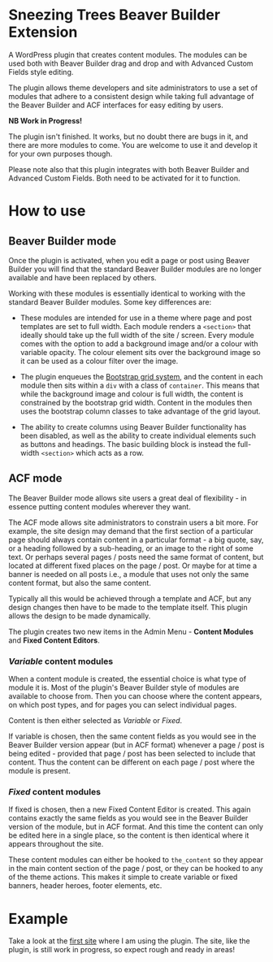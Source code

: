 # Sneezing Trees Beaver Builder Extension

A WordPress plugin that creates content modules. The modules can be used both with Beaver Builder drag and drop and with Advanced Custom Fields style editing.

The plugin allows theme developers and site administrators to use a set of modules that adhere to a consistent design while taking full advantage of the Beaver Builder and ACF interfaces for easy editing by users.

**NB Work in Progress!**

The plugin isn't finished. It works, but no doubt there are bugs in it, and there are more modules to come. You are welcome to use it and develop it for your own purposes though.

Please note also that this plugin integrates with both Beaver Builder and Advanced Custom Fields. Both need to be activated for it to function.

# How to use

## Beaver Builder mode

Once the plugin is activated, when you edit a page or post using Beaver Builder you will find that the standard Beaver Builder modules are no longer available and have been replaced by others.

Working with these modules is essentially identical to working with the standard Beaver Builder modules. Some key differences are:

- These modules are intended for use in a theme where page and post templates are set to full width. Each module renders a `<section>` that ideally should take up the full width of the site / screen. Every module comes with the option to add a background image and/or a colour with variable opacity. The colour element sits over the background image so it can be used as a colour filter over the image.

- The plugin enqueues the [Bootstrap grid system](https://getbootstrap.com/docs/4.0/layout/grid/), and the content in each module then sits within a `div` with a class of `container`. This means that while the background image and colour is full width, the content is constrained by the bootstrap grid width. Content in the modules then uses the bootstrap column classes to take advantage of the grid layout.

- The ability to create columns using Beaver Builder functionality has been disabled, as well as the ability to create individual elements such as buttons and headings. The basic building block is instead the full-width `<section>` which acts as a row.

## ACF mode

The Beaver Builder mode allows site users a great deal of flexibility - in essence putting content modules wherever they want.

The ACF mode allows site administrators to constrain users a bit more. For example, the site design may demand that the first section of a particular page should always contain content in a particular format - a big quote, say, or a heading followed by a sub-heading, or an image to the right of some text. Or perhaps several pages / posts need the same format of content, but located at different fixed places on the page / post. Or maybe for at time a banner is needed on all posts i.e., a module that uses not only the same content format, but also the same content.

Typically all this would be achieved through a template and ACF, but any design changes then have to be made to the template itself. This plugin allows the design to be made dynamically.

The plugin creates two new items in the Admin Menu - **Content Modules** and **Fixed Content Editors**.

### *Variable* content modules

When a content module is created, the essential choice is what type of module it is. Most of the plugin's Beaver Builder style of modules are available to choose from. Then you can choose where the content appears, on which post types, and for pages you can select individual pages.

Content is then either selected as *Variable* or *Fixed*.

If variable is chosen, then the same content fields as you would see in the Beaver Builder version appear (but in ACF format) whenever a page / post is being edited - provided that page / post has been selected to include that content. Thus the content can be different on each page / post where the module is present.

### *Fixed* content modules

If fixed is chosen, then a new Fixed Content Editor is created. This again contains exactly the same fields as you would see in the Beaver Builder version of the module, but in ACF format. And this time the content can only be edited here in a single place, so the content is then identical where it appears throughout the site.

These content modules can either be hooked to `the_content` so they appear in the main content section of the page / post, or they can be hooked to any of the theme actions. This makes it simple to create variable or fixed banners, header heroes, footer elements, etc.

# Example

Take a look at the [first site](https://sandbox.sneezingtrees.com/charlieswines/) where I am using the plugin. The site, like the plugin, is still work in progress, so expect rough and ready in areas!